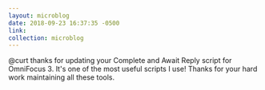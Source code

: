 ```yaml
---
layout: microblog
date: 2018-09-23 16:37:35 -0500
link:
collection: microblog
---
```

@curt thanks for updating your Complete and Await Reply script for OmniFocus 3. It's one of the most useful scripts I use! Thanks for your hard work maintaining all these tools.
